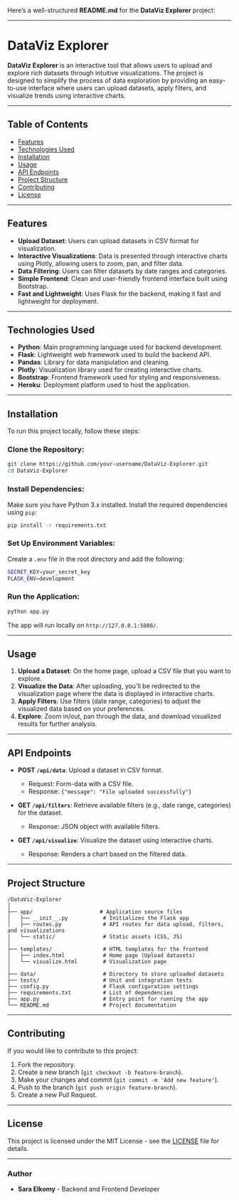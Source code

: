 Here’s a well-structured **README.md** for the **DataViz Explorer** project:

---

# DataViz Explorer

**DataViz Explorer** is an interactive tool that allows users to upload and explore rich datasets through intuitive visualizations. The project is designed to simplify the process of data exploration by providing an easy-to-use interface where users can upload datasets, apply filters, and visualize trends using interactive charts.

---

## Table of Contents
- [Features](#features)
- [Technologies Used](#technologies-used)
- [Installation](#installation)
- [Usage](#usage)
- [API Endpoints](#api-endpoints)
- [Project Structure](#project-structure)
- [Contributing](#contributing)
- [License](#license)

---

## Features

- **Upload Dataset**: Users can upload datasets in CSV format for visualization.
- **Interactive Visualizations**: Data is presented through interactive charts using Plotly, allowing users to zoom, pan, and filter data.
- **Data Filtering**: Users can filter datasets by date ranges and categories.
- **Simple Frontend**: Clean and user-friendly frontend interface built using Bootstrap.
- **Fast and Lightweight**: Uses Flask for the backend, making it fast and lightweight for deployment.

---

## Technologies Used

- **Python**: Main programming language used for backend development.
- **Flask**: Lightweight web framework used to build the backend API.
- **Pandas**: Library for data manipulation and cleaning.
- **Plotly**: Visualization library used for creating interactive charts.
- **Bootstrap**: Frontend framework used for styling and responsiveness.
- **Heroku**: Deployment platform used to host the application.

---

## Installation

To run this project locally, follow these steps:

### Clone the Repository:
```bash
git clone https://github.com/your-username/DataViz-Explorer.git
cd DataViz-Explorer
```

### Install Dependencies:
Make sure you have Python 3.x installed. Install the required dependencies using `pip`:
```bash
pip install -r requirements.txt
```

### Set Up Environment Variables:
Create a `.env` file in the root directory and add the following:
```bash
SECRET_KEY=your_secret_key
FLASK_ENV=development
```

### Run the Application:
```bash
python app.py
```

The app will run locally on `http://127.0.0.1:5000/`.

---

## Usage

1. **Upload a Dataset**: On the home page, upload a CSV file that you want to explore.
2. **Visualize the Data**: After uploading, you'll be redirected to the visualization page where the data is displayed in interactive charts.
3. **Apply Filters**: Use filters (date range, categories) to adjust the visualized data based on your preferences.
4. **Explore**: Zoom in/out, pan through the data, and download visualized results for further analysis.

---

## API Endpoints

- **POST `/api/data`**: Upload a dataset in CSV format.
  - Request: Form-data with a CSV file.
  - Response: `{"message": "File uploaded successfully"}`

- **GET `/api/filters`**: Retrieve available filters (e.g., date range, categories) for the dataset.
  - Response: JSON object with available filters.

- **GET `/api/visualize`**: Visualize the dataset using interactive charts.
  - Response: Renders a chart based on the filtered data.

---

## Project Structure

```
/DataViz-Explorer
│
├── app/                     # Application source files
│   ├── __init__.py           # Initializes the Flask app
│   ├── routes.py             # API routes for data upload, filters, and visualizations
│   └── static/               # Static assets (CSS, JS)
│
├── templates/                # HTML templates for the frontend
│   ├── index.html            # Home page (Upload datasets)
│   └── visualize.html        # Visualization page
│
├── data/                     # Directory to store uploaded datasets
├── tests/                    # Unit and integration tests
├── config.py                 # Flask configuration settings
├── requirements.txt          # List of dependencies
├── app.py                    # Entry point for running the app
└── README.md                 # Project documentation
```

---

## Contributing

If you would like to contribute to this project:

1. Fork the repository.
2. Create a new branch (`git checkout -b feature-branch`).
3. Make your changes and commit (`git commit -m 'Add new feature'`).
4. Push to the branch (`git push origin feature-branch`).
5. Create a new Pull Request.

---

## License

This project is licensed under the MIT License - see the [LICENSE](LICENSE) file for details.

---

### Author

- **Sara Elkomy** - Backend and Frontend Developer
